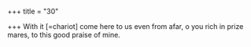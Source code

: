 +++
title = "30"

+++
With it [=chariot] come here to us even from afar, o you rich in  prize mares,
to this good praise of mine.